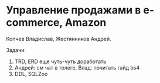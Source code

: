 # Управление продажами в e-commerce, Amazon

Копчев Владислав, Жестянников Андрей.

Задачи:
1. TRD, ERD еще чуть-чуть доработать
2. Андрей: см чат в телеге, Влад: почитать гайд bs4
3. DDL, SQLZoo
